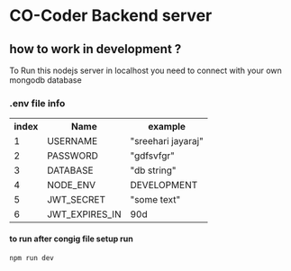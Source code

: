 <h1>CO-Coder Backend server </h1>

## how to work in development ?

   <p>To Run this nodejs server in localhost you need to connect with your own mongodb database</p> 
<h3> .env file info  </h3>
<table>
 <tr>
  <th>index</th>
  <th>Name</th>
  <th>example</th>
 </tr>
 <tr>
     <td>1</td>
     <td>USERNAME</td>
     <td>"sreehari jayaraj"</td>
 </tr>
 <tr>
     <td>2</td>
     <td>PASSWORD</td>
     <td>"gdfsvfgr"</td>
 </tr>
 <tr>
     <td>3</td>
     <td>DATABASE</td>
     <td>"db string"</td>
 </tr>
 <tr>
     <td>4</td>
     <td>NODE_ENV</td>
     <td>DEVELOPMENT</td>
 </tr>
 <tr>
     <td>5</td>
     <td>JWT_SECRET</td>
     <td>"some text"</td>
 </tr>
 <tr>
     <td>6</td>
     <td>JWT_EXPIRES_IN</td>
     <td>90d</td>
 </tr>
</table>

<h4>to run after congig file setup run</h4>
<code>npm run dev<code/>
